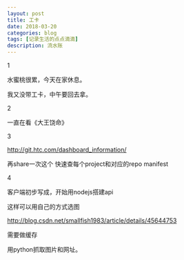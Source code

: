 ```yaml
---
layout: post
title: 工卡
date: 2018-03-20
categories: blog
tags: [记录生活的点点滴滴]
description: 流水账
---
```


1 

水蜜桃很累，今天在家休息。

我又没带工卡，中午要回去拿。

2

一直在看《大王饶命》

3

http://git.htc.com/dashboard_information/

再share一次这个
快速查每个project和对应的repo manifest

4

客户端初步写成，开始用nodejs搭建api

这样可以用自己的方式选图

http://blog.csdn.net/smallfish1983/article/details/45644753

需要做缓存

用python抓取图片和网址。










